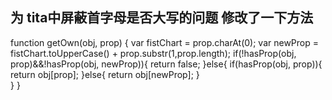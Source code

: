    

## 为 tita中屏蔽首字母是否大写的问题 修改了一下方法

function getOwn(obj, prop) {
    var fistChart = prop.charAt(0);
    var newProp = fistChart.toUpperCase() + prop.substr(1,prop.length);
    if(!hasProp(obj, prop)&&!hasProp(obj, newProp)){
        return false;
    }else{
        if(hasProp(obj, prop)){
            return obj[prop];
        }else{
           return obj[newProp];
        }             
    }
}
